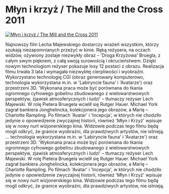 Młyn i krzyż / The Mill and the Cross 2011 
=============
[![Młyn i krzyż / The Mill and the Cross 2011 ](http://vidos.pl/images/player.gif)](http://vidos.pl/mlyn-i-krzyz-the-mill-and-the-cross-2011)

 Najnowszy film Lecha Majewskiego dostarczy wrażeń wszystkim, którzy szukają niezapomnianych przeżyć w kinie. Ręką reżysera, na oczach widzów, ożywiony zostaje niezwykły obraz – 'Droga Krzyżowa' Bruegla, z całym swym pięknem, z całą swoją surowością i okrucieństwem. Dzięki nowym technologiom reżyser pokazuje losy 12 postaci z obrazu. Realizacja filmu trwała 3 lata i wymagała niezwykłej cierpliwości i wyobraźni. Wykorzystano technologię CGI (obraz generowany komputerowo, technologia wykorzystana m.in. w 'Labiryncie fauna' i 'Avatarze') oraz przestrzeni 3D. 'Wykonana praca może być porównana do tkania ogromnego cyfrowego gobelinu zbudowanego z wielowarstwowych perspektyw, zjawisk atmosferycznych i ludzi' – tłumaczy reżyser Lech Majewski. W rolę Pietera Bruegela wcielił się Rutger Hauer. Michael York zagrał bankiera Jonghelincka, kolekcjonera jego obrazów, a Marię – Charlotte Rampling. Po filmach 'Avatar' i 'Incepcja', w których nie chodziło jedynie o opowiedzenie zwyczajnej historii, również 'Młyn i Krzyż' wpisuje się w nowy nurt wizjonerskiego kina. Widzowie podczas tego filmu będą mogli odkryć, że granice wyobraźni, dla prawdziwych artystów, nie istnieją.   ... technologia wykorzystana m.in. w 'Labiryncie fauna' i 'Avatarze') oraz przestrzeni 3D. 'Wykonana praca może być porównana do tkania ogromnego cyfrowego gobelinu zbudowanego z wielowarstwowych perspektyw, zjawisk atmosferycznych i ludzi' – tłumaczy reżyser Lech Majewski. W rolę Pietera Bruegela wcielił się Rutger Hauer. Michael York zagrał bankiera Jonghelincka, kolekcjonera jego obrazów, a Marię – Charlotte Rampling. Po filmach 'Avatar' i 'Incepcja', w których nie chodziło jedynie o opowiedzenie zwyczajnej historii, również 'Młyn i Krzyż' wpisuje się w nowy nurt wizjonerskiego kina. Widzowie podczas tego filmu będą mogli odkryć, że granice wyobraźni, dla prawdziwych artystów, nie istnieją.

